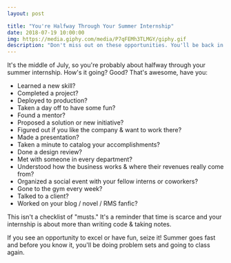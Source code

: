 ```yaml
---
layout: post

title: "You're Halfway Through Your Summer Internship"
date: 2018-07-19 10:00:00
img: https://media.giphy.com/media/P7qFEMh3TLMGY/giphy.gif
description: "Don't miss out on these opportunities. You'll be back in class soon enough!"
---
```


It's the middle of July, so you're probably about halfway through your summer internship. How's it going? Good? That's awesome, have you:

- Learned a new skill?
- Completed a project?
- Deployed to production?
- Taken a day off to have some fun?
- Found a mentor?
- Proposed a solution or new initiative?
- Figured out if you like the company & want to work there?
- Made a presentation?
- Taken a minute to catalog your accomplishments?
- Done a design review?
- Met with someone in every department?
- Understood how the business works & where their revenues really come from?
- Organized a social event with your fellow interns or coworkers?
- Gone to the gym every week?
- Talked to a client?
- Worked on your blog / novel / RMS fanfic?

This isn't a checklist of "musts." It's a reminder that time is scarce and your internship is about more than writing code & taking notes.

If you see an opportunity to excel or have fun, seize it! Summer goes fast and before you know it, you'll be doing problem sets and going to class again.